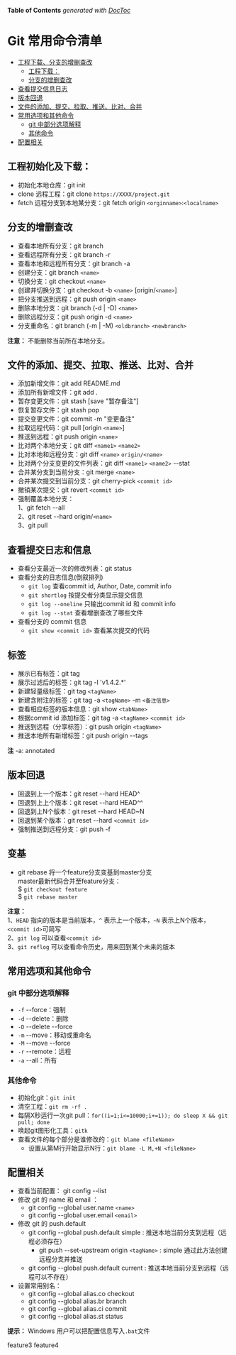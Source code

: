 <!-- START doctoc generated TOC please keep comment here to allow auto update -->
<!-- DON'T EDIT THIS SECTION, INSTEAD RE-RUN doctoc TO UPDATE -->
**Table of Contents**  *generated with [DocToc](https://github.com/thlorenz/doctoc)*
# Git 常用命令清单

- [工程下载、分支的增删查改](#%E5%B7%A5%E7%A8%8B%E4%B8%8B%E8%BD%BD%E5%88%86%E6%94%AF%E7%9A%84%E5%A2%9E%E5%88%A0%E6%9F%A5%E6%94%B9)
  - [工程下载：](#%E5%B7%A5%E7%A8%8B%E4%B8%8B%E8%BD%BD)
  - [分支的增删查改](#%E5%88%86%E6%94%AF%E7%9A%84%E5%A2%9E%E5%88%A0%E6%9F%A5%E6%94%B9)
- [查看提交信息日志](#%E6%9F%A5%E7%9C%8B%E6%8F%90%E4%BA%A4%E4%BF%A1%E6%81%AF%E6%97%A5%E5%BF%97)
- [版本回退](#%E7%89%88%E6%9C%AC%E5%9B%9E%E9%80%80)
- [文件的添加、提交、拉取、推送、比对、合并](#%E6%96%87%E4%BB%B6%E7%9A%84%E6%B7%BB%E5%8A%A0%E6%8F%90%E4%BA%A4%E6%8B%89%E5%8F%96%E6%8E%A8%E9%80%81%E6%AF%94%E5%AF%B9%E5%90%88%E5%B9%B6)
- [常用选项和其他命令](#%E5%B8%B8%E7%94%A8%E9%80%89%E9%A1%B9%E5%92%8C%E5%85%B6%E4%BB%96%E5%91%BD%E4%BB%A4)
  - [git 中部分选项解释](#git-%E4%B8%AD%E9%83%A8%E5%88%86%E9%80%89%E9%A1%B9%E8%A7%A3%E9%87%8A)
  - [其他命令](#%E5%85%B6%E4%BB%96%E5%91%BD%E4%BB%A4)
- [配置相关](#%E9%85%8D%E7%BD%AE%E7%9B%B8%E5%85%B3)

<!-- END doctoc generated TOC please keep comment here to allow auto update -->

## 工程初始化及下载：

- 初始化本地仓库：git init
- clone 远程工程：git clone `https://XXXX/project.git`
- fetch 远程分支到本地某分支：git fetch origin `<orginname>`:`<localname>`

## 分支的增删查改

- 查看本地所有分支：git branch
- 查看远程所有分支：git branch -r
- 查看本地和远程所有分支：git branch -a
- 创建分支：git branch `<name>`
- 切换分支：git checkout `<name>`
- 创建并切换分支：git checkout -b `<name>` [origin/`<name>`]
- 把分支推送到远程：git push origin `<name>`
- 删除本地分支：git branch (-d | -D) `<name>`
- 删除远程分支：git push origin -d `<name>`
- 分支重命名：git branch (-m | -M) `<oldbranch>` `<newbranch>`

**注意：** 不能删除当前所在本地分支。

## 文件的添加、提交、拉取、推送、比对、合并

- 添加新增文件：git add README.md
- 添加所有新增文件：git add .
- 暂存变更文件：git stash [save "暂存备注"]
- 恢复暂存文件：git stash pop
- 提交变更文件：git commit -m "变更备注"
- 拉取远程代码：git pull [origin `<name>`]
- 推送到远程：git push origin `<name>`
- 比对两个本地分支：git diff `<name1>` `<name2>`
- 比对本地和远程分支：git diff `<name>` `origin/<name>`
- 比对两个分支变更的文件列表：git diff `<name1>` `<name2>` --stat
- 合并某分支到当前分支：git merge `<name>`
- 合并某次提交到当前分支：git cherry-pick `<commit id>`
- 撤销某次提交：git revert `<commit id>`
- 强制覆盖本地分支：  
    1、git fetch --all  
    2、git reset --hard origin/`<name>`   
    3、git pull  

## 查看提交日志和信息

- 查看分支最近一次的修改列表：git status
- 查看分支的日志信息(倒叙排列)
  - `git log`  查看commit id, Author, Date, commit info
  - `git shortlog` 按提交者分类显示提交信息
  - `git log --oneline` 只输出commit id 和 commit info
  - `git log --stat` 查看增删查改了哪些文件
- 查看分支的 commit 信息
  - `git show <commit id>` 查看某次提交的代码

## 标签

- 展示已有标签：git tag
- 展示过滤后的标签：git tag -l 'v1.4.2.*'
- 新建轻量级标签：git tag `<tagName>`
- 新建含附注的标签：git tag -a `<tagName>` -m `<备注信息>`
- 查看相应标签的版本信息：git show `<tabName>`
- 根据commit id 添加标签：git tag -a `<tagName>` `<commit id>`
- 推送到远程（分享标签）：git push origin `<tagName>`
- 推送本地所有新增标签：git push origin --tags

**注** -a: annotated

## 版本回退

- 回退到上一个版本：git reset --hard HEAD^
- 回退到上上个版本：git reset --hard HEAD^^
- 回退到上N个版本：git reset --hard HEAD~N
- 回退到某个版本：git reset --hard `<commit id>`
- 强制推送到远程分支：git push -f

## 变基

- git rebase 将一个feature分支变基到master分支  
master最新代码合并至feature分支：  
$ `git checkout feature`  
$ `git rebase master`  

**注意：**  
1、`HEAD` 指向的版本是当前版本，`^` 表示上一个版本，`~N` 表示上N个版本，`<commit id>`可简写  
2、`git log` 可以查看`<commit id>`  
3、`git reflog` 可以查看命令历史，用来回到某个未来的版本  

## 常用选项和其他命令

### git 中部分选项解释
- `-f`  --force：强制
- `-d`  --delete：删除
- `-D`  --delete --force
- `-m`  --move：移动或重命名
- `-M`  --move --force
- `-r`  --remote：远程
- `-a`  --all：所有

### 其他命令

- 初始化git：`git init`
- 清空工程：`git rm -rf .`  
- 每隔X秒运行一次git pull：`for((i=1;i<=10000;i+=1)); do sleep X && git pull; done`
- 唤起git图形化工具：`gitk`
- 查看文件的每个部分是谁修改的：`git blame <fileName>`
    - 设置从第M行开始显示N行：`git blame -L M,+N <fileName>`

## 配置相关

- 查看当前配置： git config --list
- 修改 git 的 name 和 email ：
  - git config --global user.name `<name>`
  - git config --global user.email `<email>`
- 修改 git 的 push.default
    - git config --global push.default simple : 推送本地当前分支到远程（远程必须存在）
        - git push --set-upstream origin `<tagName>` : simple 通过此方法创建远程分支并推送
    - git config --global push.default current : 推送本地当前分支到远程（远程可以不存在）
- 设置常用别名：
  - git config --global alias.co checkout
  - git config --global alias.br branch
  - git config --global alias.ci commit
  - git config --global alias.st status

**提示：** Windows 用户可以把配置信息写入`.bat`文件

feature3
feature4